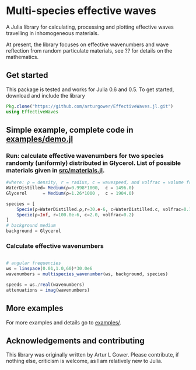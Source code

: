 # Multi-species effective waves

A Julia library for calculating, processing and plotting effective waves travelling in inhomogeneous materials.

At present, the library focuses on effective wavenumbers and wave reflection from random particulate materials, see ?? for details on the mathematics.

## Get started
This package is tested and works for Julia 0.6 and 0.5.
To get started, download and include the library
```julia
Pkg.clone("https://github.com/arturgower/EffectiveWaves.jl.git")
using EffectiveWaves
```

## Simple example, complete code in [examples/demo.jl](examples/demo.jl)
### Run: calculate effective wavenumbers for two species randomly (uniformly) distributed in Glycerol. List of possible materials given in [src/materials.jl](src/materials.jl).
```julia
#where: ρ = density, r = radius, c = wavespeed, and volfrac = volume fraction
WaterDistilled= Medium(ρ=0.998*1000,  c = 1496.0)
Glycerol      = Medium(ρ=1.26*1000 ,  c = 1904.0)

species = [
    Specie(ρ=WaterDistilled.ρ,r=30.e-6, c=WaterDistilled.c, volfrac=0.1),
    Specie(ρ=Inf, r=100.0e-6, c=2.0, volfrac=0.2)
]
# background medium
background = Glycerol
```

### Calculate effective wavenumbers
```julia

# angular frequencies
ωs = linspace(0.01,1.0,60)*30.0e6
wavenumbers = multispecies_wavenumber(ωs, background, species)

speeds = ωs./real(wavenumbers)
attenuations = imag(wavenumbers)
```

## More examples
For more examples and details go to [examples/](examples/).

## Acknowledgements and contributing
This library was originally written by Artur L Gower.
Please contribute, if nothing else, criticism is welcome, as I am relatively new to Julia.
